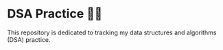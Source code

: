 # DSA Practice 🏋️‍♂️
This repository is dedicated to tracking my data structures and algorithms (DSA) practice.
